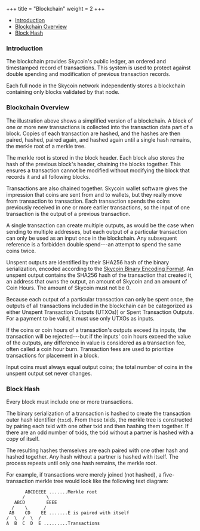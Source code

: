 +++
title = "Blockchain"
weight = 2
+++

<!-- MarkdownTOC autolink="true" bracket="round" levels="1,2,3,4,5,6" -->

- [Introduction](#introduction)
- [Blockchain Overview](#blockchain-overview)
- [Block Hash](#block-hash)

<!-- /MarkdownTOC -->

### Introduction

The blockchain provides Skycoin's public ledger, an ordered and timestamped record
of transactions. This system is used to protect against double spending
and modification of previous transaction records.

Each full node in the Skycoin network independently stores a blockchain
containing only blocks validated by that node.

### Blockchain Overview

The illustration above shows a simplified version of a blockchain.
A block of one or more new transactions
is collected into the transaction data part of a block.
Copies of each transaction are hashed, and the hashes are then paired,
hashed, paired again, and hashed again until a single hash remains, the
merkle root of a merkle tree.

The merkle root is stored in the block header. Each block also
stores the hash of the previous block's header, chaining the blocks
together. This ensures a transaction cannot be modified without
modifying the block that records it and all following blocks.

Transactions are also chained together. Skycoin wallet software gives
the impression that coins are sent from and to wallets, but
they really move from transaction to transaction. Each
transaction spends the coins previously received in one or more earlier
transactions, so the input of one transaction is the output of a
previous transaction.

A single transaction can create multiple outputs, as would be
the case when sending to multiple addresses, but each output of
a particular transaction can only be used as an input once in the
blockchain. Any subsequent reference is a forbidden double
spend---an attempt to spend the same coins twice.

Unspent outputs are identified by their SHA256 hash of the binary serialization,
encoded according to the
[Skycoin Binary Encoding Format](https://github.com/skycoin/skycoin/wiki/Skycoin-Binary-Encoding-Format).
An unspent output contains the SHA256 hash of the transaction that created it,
an address that owns the output, an amount of Skycoin and an amount of Coin Hours.
The amount of Skycoin must not be 0.

Because each output of a particular transaction can only be spent once,
the outputs of all transactions included in the blockchain can be categorized as either
Unspent Transaction Outputs (UTXOs)] or Spent Transaction Outputs. For a
payment to be valid, it must use only UTXOs as inputs.

If the coins or coin hours of a
transaction's outputs exceed its inputs, the transaction will be
rejected---but if the inputs' coin hours exceed the value of the outputs, any
difference in value is considered as a transaction fee, often called a coin hour burn.
Transaction fees are used to prioritize transactions for placement in a block.

Input coins must always equal output coins; the total number of coins in the unspent
output set never changes.

### Block Hash

Every block must include one or more transactions.

The binary serialization of a transaction is hashed to create the
transaction outer hash identifier (`txid`).
From these txids, the merkle tree is constructed by pairing each
txid with one other txid and then hashing them together. If there are
an odd number of txids, the txid without a partner is hashed with a
copy of itself.

The resulting hashes themselves are each paired with one other hash and
hashed together. Any hash without a partner is hashed with itself. The
process repeats until only one hash remains, the merkle root.

For example, if transactions were merely joined (not hashed), a
five-transaction merkle tree would look like the following text diagram:

```
       ABCDEEEE .......Merkle root
      /        \
   ABCD        EEEE
  /    \      /
 AB    CD    EE .......E is paired with itself
/  \  /  \  /
A  B  C  D  E .........Transactions
```
